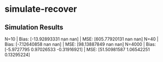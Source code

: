 # simulate-recover

## Simulation Results
N=10 | Bias: [-13.92893331          nan          nan] | MSE: [605.77920131          nan          nan]
N=40 | Bias: [-7.12640858         nan         nan] | MSE: [98.13887849         nan         nan]
N=4000 | Bias: [-5.9727795   0.97026533 -0.31916921] | MSE: [51.50981587  1.06542251  0.13295224]
